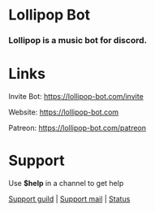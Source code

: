 # Lollipop Bot
###  Lollipop is a music bot for discord.

# Links
Invite Bot: https://lollipop-bot.com/invite

Website: https://lollipop-bot.com

Patreon: https://lollipop-bot.com/patreon

# Support
Use **$help** in a channel to get help

[Support guild](https://lollipop-bot.com/support) | [Support mail](https://lollipop-bot.com/mail) | [Status](https://lollipop-bot.com/status)
